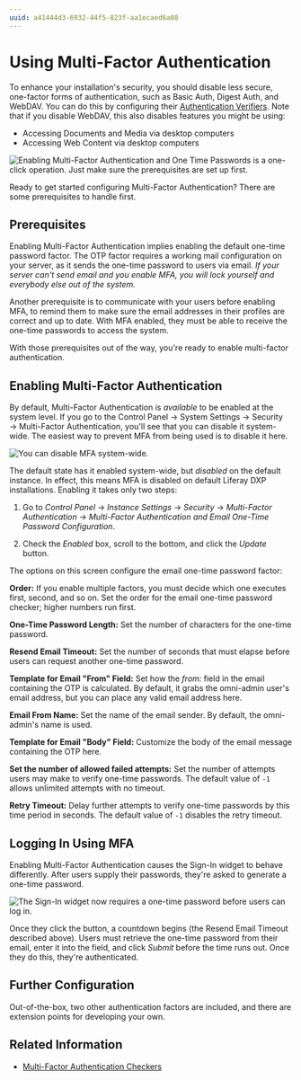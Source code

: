 ```yaml
---
uuid: a41444d3-6932-44f5-823f-aa1ecaed6a08
---
```

# Using Multi-Factor Authentication

To enhance your installation's security, you should disable less secure, one-factor forms of authentication, such as Basic Auth, Digest Auth, and WebDAV. You can do this by configuring their [Authentication Verifiers](../securing-web-services/using-authentication-verifiers.md). Note that if you disable WebDAV, this also disables features you might be using: 

* Accessing Documents and Media via desktop computers
* Accessing Web Content via desktop computers

![Enabling Multi-Factor Authentication and One Time Passwords is a one-click operation. Just make sure the prerequisites are set up first.](./using-multi-factor-authentication/images/01.png)

Ready to get started configuring Multi-Factor Authentication? There are some prerequisites to handle first. 

## Prerequisites

Enabling Multi-Factor Authentication implies enabling the default one-time password factor. The OTP factor requires a working mail configuration on your server, as it sends the one-time password to users via email. *If your server can't send email and you enable MFA, you will lock yourself and everybody else out of the system.* 

Another prerequisite is to communicate with your users before enabling MFA, to remind them to make sure the email addresses in their profiles are correct and up to date. With MFA enabled, they must be able to receive the one-time passwords to access the system. 

With those prerequisites out of the way, you're ready to enable multi-factor authentication. 

## Enabling Multi-Factor Authentication

By default, Multi-Factor Authentication is _available_ to be enabled at the system level. If you go to the Control Panel &rarr; System Settings &rarr; Security &rarr; Multi-Factor Authentication, you'll see that you can disable it system-wide. The easiest way to prevent MFA from being used is to disable it here. 

![You can disable MFA system-wide.](./using-multi-factor-authentication/images/02.png)

The default state has it enabled system-wide, but _disabled_ on the default instance. In effect, this means MFA is disabled on default Liferay DXP installations. Enabling it takes only two steps: 

1. Go to *Control Panel* &rarr; *Instance Settings* &rarr; *Security* &rarr; *Multi-Factor Authentication* &rarr; *Multi-Factor Authentication and Email One-Time Password Configuration*. 

1. Check the *Enabled* box, scroll to the bottom, and click the *Update* button. 

The options on this screen configure the email one-time password factor: 

**Order:** If you enable multiple factors, you must decide which one executes first, second, and so on. Set the order for the email one-time password checker; higher numbers run first. 

**One-Time Password Length:** Set the number of characters for the one-time password. 

**Resend Email Timeout:** Set the number of seconds that must elapse before users can request another one-time password. 

**Template for Email "From" Field:** Set how the *from:* field in the email containing the OTP is calculated. By default, it grabs the omni-admin user's email address, but you can place any valid email address here. 

**Email From Name:** Set the name of the email sender. By default, the omni-admin's name is used. 

**Template for Email "Body" Field:** Customize the body of the email message containing the OTP here. 

**Set the number of allowed failed attempts:** Set the number of attempts users may make to verify one-time passwords. The default value of `-1` allows unlimited attempts with no timeout. 

**Retry Timeout:** Delay further attempts to verify one-time passwords by this time period in seconds. The default value of `-1` disables the retry timeout. 

## Logging In Using MFA

Enabling Multi-Factor Authentication causes the Sign-In widget to behave differently. After users supply their passwords, they're asked to generate a one-time password. 

![The Sign-In widget now requires a one-time password before users can log in.](./using-multi-factor-authentication/images/03.png)

Once they click the button, a countdown begins (the Resend Email Timeout described above). Users must retrieve the one-time password from their email, enter it into the field, and click *Submit* before the time runs out. Once they do this, they're authenticated. 

## Further Configuration

Out-of-the-box, two other authentication factors are included, and there are extension points for developing your own. 

## Related Information

* [Multi-Factor Authentication Checkers](./multi-factor-authentication-checkers.md)
